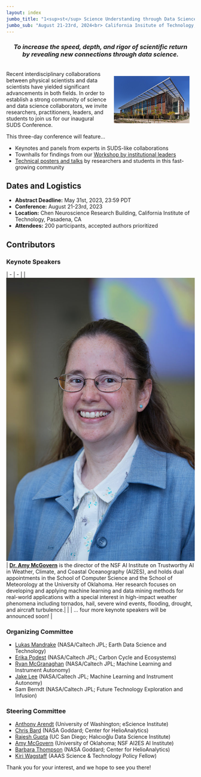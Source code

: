```yaml
---
layout: index
jumbo_title: "1<sup>st</sup> Science Understanding through Data Science Conference"
jumbo_sub: "August 21-23rd, 2024<br> California Insitute of Technology, Pasadena, CA"
---
```


<div align='center'>
<h3><i>To increase the speed, depth, and rigor of scientific return <br> by revealing new connections through data science.</i></h3>
</div>
<br>

<img src="assets/Chen.jpeg" alt="Chen Neuroscience Research Building, Caltech" align="right" style="width: 40%; padding: 1em;" class='img-fluid'/>
Recent interdisciplinary collaborations between physical scientists and data scientists have yielded significant advancements in both fields. In order to establish a strong community of science and data science collaborators, we invite researchers, practitioners, leaders, and students to join us for our inaugural SUDS Conference.

This three-day conference will feature...
- Keynotes and panels from experts in SUDS-like collaborations
- Townhalls for findings from our [Workshop by institutional leaders](program/workshop.html)
- [Technical posters and talks](call.html) by researchers and students in this fast-growing community

## Dates and Logistics
- **Abstract Deadline:** May 31st, 2023, 23:59 PDT
- **Conference:** August 21-23rd, 2023
- **Location:** Chen Neuroscience Research Building, California Institute of Technology, Pasadena, CA
- **Attendees:** 200 participants, accepted authors prioritized

## Contributors
### Keynote Speakers

| - | - |
| <img src="assets/keynote/amy-mcgovern.jpeg" alt="Amy McGovern" class="keynote" /> | [**Dr. Amy McGovern**](https://mcgovern-fagg.org/amy/) is the director of the NSF AI Institute on Trustworthy AI in Weather, Climate, and Coastal Oceanography (AI2ES), and holds dual appointments in the School of Computer Science and the School of Meteorology at the University of Oklahoma. Her research focuses on developing and applying machine learning and data mining methods for real-world applications with a special interest in high-impact weather phenomena including tornados, hail, severe wind events, flooding, drought, and aircraft turbulence.|
|  | ... four more keynote speakers will be announced soon! |



### Organizing Committee
- [Lukas Mandrake](https://ml.jpl.nasa.gov/alumni/lukas-mandrake.html) (NASA/Caltech JPL; Earth Data Science and Technology)
- [Erika Podest](https://science.jpl.nasa.gov/people/Podest/) (NASA/Caltech JPL; Carbon Cycle and Ecosystems)
- [Ryan McGranaghan](https://ml.jpl.nasa.gov/members/ryan-mcgranaghan.html) (NASA/Caltech JPL; Machine Learning and Instrument Autonomy)
- [Jake Lee](https://ml.jpl.nasa.gov/members/jake-lee.html) (NASA/Caltech JPL; Machine Learning and Instrument Autonomy)
- Sam Berndt (NASA/Caltech JPL; Future Technology Exploration and Infusion)

### Steering Committee
- [Anthony Arendt](https://escience.washington.edu/member/anthony-arendt/) (University of Washington; eScience Institute)
- [Chris Bard](https://ael.gsfc.nasa.gov/cisto/bio/christopher.m.bard) (NASA Goddard; Center for HelioAnalytics)
- [Rajesh Gupta](https://datascience.ucsd.edu/people/rajesh-gupta/) (UC San Diego; Halıcıoğlu Data Science Institute)
- [Amy McGovern](https://mcgovern-fagg.org/amy/) (University of Oklahoma; NSF AI2ES AI Institute)
- [Barbara Thompson](https://en.wikipedia.org/wiki/Barbara_J._Thompson) (NASA Goddard; Center for HelioAnalytics)
- [Kiri Wagstaff](https://www.wkiri.com/) (AAAS Science & Technology Policy Fellow)

Thank you for your interest, and we hope to see you there!